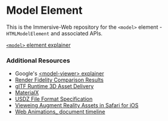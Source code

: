 
# Model Element

This is the Immersive-Web repository for the `<model>` element - `HTMLModelElement` and associated APIs.

[`<model>` element explainer](explainer.md)
### Additional Resources
* Google's [&lt;model-viewer> explainer](https://modelviewer.dev/)
* [Render Fidelity Comparison Results](https://modelviewer.dev/fidelity/)
* [glTF Runtime 3D Asset Delivery](https://www.khronos.org/gltf/)
* [MaterialX](https://www.materialx.org/)
* [USDZ File Format Specification](https://graphics.pixar.com/usd/release/wp_usdz.html)
* [Vieweing Augment Reality Assets in Safari for iOS](https://webkit.org/blog/8421/viewing-augmented-reality-assets-in-safari-for-ios/)
* [Web Animations_ document timeline](https://www.w3.org/TR/web-animations-1/#the-documents-default-timeline)
